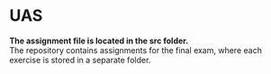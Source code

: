 # UAS
**The assignment file is located in the src folder.**  
The repository contains assignments for the final exam, where each exercise is stored in a separate folder.
